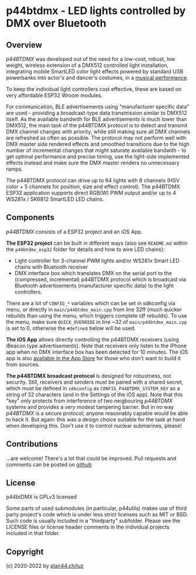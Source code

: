 # p44btdmx - LED lights controlled by DMX over Bluetooth

## Overview

*p44BTDMX* was developed out of the need for a low-cost, robust, low weight, wireless extension of a DMX512 controlled light installation, integrating mobile SmartLED color light effects powered by standard USB powerbanks into actor's and dancer's costumes, in a [musical performance](https://plan44.ch/custom/custom.php#spacedream).

To keep the individual light controllers cost effective, these are based on very affordable ESP32 Wroom modules.

For communication, BLE advertisements using "manufacturer specific data" are used - providing a broadcast-type data transmission similar to DMX512 itself. As the available bandwith for BLE advertisements is much lower than DMX512, the main task of the p44BTDMX protocol is to detect and transmit DMX channel changes with priority, while still making sure all DMX channels are refreshed as often as possible. The protocol may not perform well with DMX master side rendered effects and smoothed transitions due to the high number of incremental changes that might saturate available bandwith - to get optimal performance and precise timing, use the light-side implemented effects instead and make sure the DMX master renders no unnecessary ramps.

The p44BTDMX protocol can drive up to 64 lights with 8 channels (HSV color + 5 channels for position, size and effect control). The p44BTDMX ESP32 application supports direct RGB(W) PWM output and/or up to 4 WS281x / SK6812 SmartLED LED chains.

## Components

*p44BTDMX* consists of a ESP32 project and an iOS App.

**The ESP32 project** can be built in different ways (also see `README.md` within the `p44btdmx_esp32` folder for details and how to wire LED chains):

- Light controller for 3-channel PWM lights and/or WS281x Smart LED chains with Bluetooth receiver
- DMX interface box which translates DMX on the serial port to the (compressed, incremental) p44BTDMX protocol which is broadcast via Bluetooth advertisements (manufacturer specific data) to the light controllers.

There are a lot of `CONFIG_*` variables which can be set in sdkconfig via menu, or directly in `main/p44btdmx_main.cpp` from line 32ff (much quicker rebuilds than using the menu, which triggers complete idf rebuilds). To use the menu, make sure `QUICK_OVERRIDE` in line ~32 of `main/p44btdmx_main.cpp` is set to 0, otherwise the `#define`s below will be used.

**The iOS App** allows directly controlling the p44BTDMX receivers (using iBeacon type advertisements). Note that receivers only listen to the iPhone app when no DMX interface box has been detected for 10 minutes. The iOS app is also [available in the App Store](https://apps.apple.com/ch/app/p44btdmx/id1545043495) for those who don't want to build it from sources.

**The p44BTDMX broadcast protocol** is designed for robustness, not security. Still, receivers and senders must be paired with a shared secret, which must be defined in `sdkconfig` as `CONFIG_P44BTDMX_SYSTEM_KEY` as a string of 32 characters (and in the Settings of the iOS app). Note that this "key" only protects from interference of two neigbouring *p44BTDMX* systems and provides a *very* modest tampering barrier. But in no way *p44BTDMX* is a secure protocol; anyone reasonably capable would be able to hack it. But again: this was a design choice suitable for the task at hand when developing this. Don't use it to control nuclear submarines, please!

## Contributions

...are welcome! There's a lot that could be improved. Pull requests and comments can be posted on [github](https://github.com/plan44/p44btdmx.git)

## License

p44btDMX is GPLv3 licensed

Some parts of used submodules (in particular, p44utils) makes use of third party project's code which is under less strict licenses such as MIT or BSD. Such code is usually included in a "thirdparty" subfolder. Please see the LICENSE files or license header comments in the individual projects included in that folder.

## Copyright

(c) 2020-2022 by [plan44.ch/luz](https://plan44.ch)
